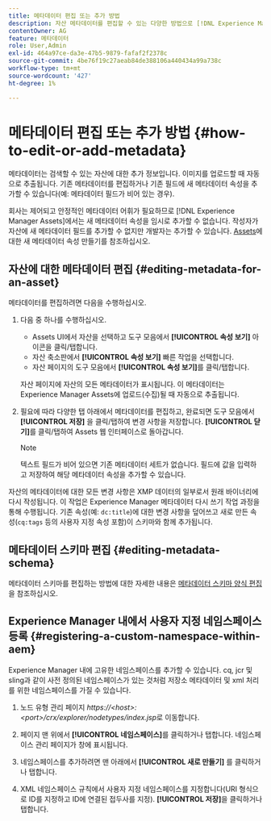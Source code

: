 ```yaml
---
title: 메타데이터 편집 또는 추가 방법
description: 자산 메타데이터를 편집할 수 있는 다양한 방법으로 [!DNL Experience Manager Assets] 의 자산 메타데이터에 대해 알아봅니다.
contentOwner: AG
feature: 메타데이터
role: User,Admin
exl-id: 464a97ce-da3e-47b5-9879-fafaf2f2378c
source-git-commit: 4be76f19c27aeab84de388106a440434a99a738c
workflow-type: tm+mt
source-wordcount: '427'
ht-degree: 1%

---
```


# 메타데이터 편집 또는 추가 방법 {#how-to-edit-or-add-metadata}

메타데이터는 검색할 수 있는 자산에 대한 추가 정보입니다. 이미지를 업로드할 때 자동으로 추출됩니다. 기존 메타데이터를 편집하거나 기존 필드에 새 메타데이터 속성을 추가할 수 있습니다(예: 메타데이터 필드가 비어 있는 경우).

회사는 제어되고 안정적인 메타데이터 어휘가 필요하므로 [!DNL Experience Manager Assets]에서는 새 메타데이터 속성을 임시로 추가할 수 없습니다. 작성자가 자산에 새 메타데이터 필드를 추가할 수 없지만 개발자는 추가할 수 있습니다. [Assets](meta-edit.md#editing-metadata-schema)에 대한 새 메타데이터 속성 만들기를 참조하십시오.

## 자산에 대한 메타데이터 편집 {#editing-metadata-for-an-asset}

메타데이터를 편집하려면 다음을 수행하십시오.

1. 다음 중 하나를 수행하십시오.

   * Assets UI에서 자산을 선택하고 도구 모음에서 **[!UICONTROL 속성 보기]** 아이콘을 클릭/탭합니다.
   * 자산 축소판에서 **[!UICONTROL 속성 보기]** 빠른 작업을 선택합니다.
   * 자산 페이지의 도구 모음에서 **[!UICONTROL 속성 보기]**&#x200B;를 클릭/탭합니다.

   자산 페이지에 자산의 모든 메타데이터가 표시됩니다. 이 메타데이터는 Experience Manager Assets에 업로드(수집)될 때 자동으로 추출됩니다.

1. 필요에 따라 다양한 탭 아래에서 메타데이터를 편집하고, 완료되면 도구 모음에서 **[!UICONTROL 저장]** 을 클릭/탭하여 변경 사항을 저장합니다. **[!UICONTROL 닫기]**&#x200B;를 클릭/탭하여 Assets 웹 인터페이스로 돌아갑니다.

   >[!NOTE]
   >
   >텍스트 필드가 비어 있으면 기존 메타데이터 세트가 없습니다. 필드에 값을 입력하고 저장하여 해당 메타데이터 속성을 추가할 수 있습니다.

자산의 메타데이터에 대한 모든 변경 사항은 XMP 데이터의 일부로서 원래 바이너리에 다시 작성됩니다. 이 작업은 Experience Manager 메타데이터 다시 쓰기 작업 과정을 통해 수행됩니다. 기존 속성(예: `dc:title`)에 대한 변경 사항을 덮어쓰고 새로 만든 속성(`cq:tags` 등의 사용자 지정 속성 포함)이 스키마와 함께 추가됩니다.

<!-- XMP write-back is supported and enabled for the platforms and file formats described in technical requirements. -->

## 메타데이터 스키마 편집 {#editing-metadata-schema}

메타데이터 스키마를 편집하는 방법에 대한 자세한 내용은 [메타데이터 스키마 양식 편집](metadata-schemas.md#edit-metadata-schema-forms)을 참조하십시오.

## Experience Manager 내에서 사용자 지정 네임스페이스 등록 {#registering-a-custom-namespace-within-aem}

Experience Manager 내에 고유한 네임스페이스를 추가할 수 있습니다. cq, jcr 및 sling과 같이 사전 정의된 네임스페이스가 있는 것처럼 저장소 메타데이터 및 xml 처리를 위한 네임스페이스를 가질 수 있습니다.

1. 노드 유형 관리 페이지 *https://&lt;host>:&lt;port>/crx/explorer/nodetypes/index.jsp*&#x200B;로 이동합니다.
1. 페이지 맨 위에서 **[!UICONTROL 네임스페이스]**&#x200B;를 클릭하거나 탭합니다. 네임스페이스 관리 페이지가 창에 표시됩니다.

1. 네임스페이스를 추가하려면 맨 아래에서 **[!UICONTROL 새로 만들기]** 를 클릭하거나 탭합니다.
1. XML 네임스페이스 규칙에서 사용자 지정 네임스페이스를 지정합니다(URI 형식으로 ID를 지정하고 ID에 연결된 접두사를 지정). **[!UICONTROL 저장]**&#x200B;을 클릭하거나 탭합니다.
